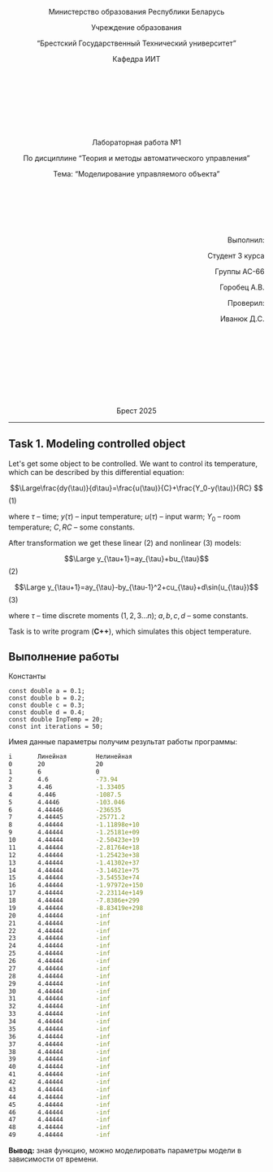 <p align="center"> Министерство образования Республики Беларусь</p>
<p align="center">Учреждение образования</p>
<p align="center">“Брестский Государственный Технический университет”</p>
<p align="center">Кафедра ИИТ</p>
<br><br><br><br><br><br><br>
<p align="center">Лабораторная работа №1</p>
<p align="center">По дисциплине “Теория и методы автоматического управления”</p>
<p align="center">Тема: “Моделирование управляемого объекта”</p>
<br><br><br><br><br>
<p align="right">Выполнил:</p>
<p align="right">Студент 3 курса</p>
<p align="right">Группы АС-66</p>
<p align="right">Горобец А.В.</p>
<p align="right">Проверил:</p>
<p align="right">Иванюк Д.С.</p>
<br><br><br><br><br><br><br><br>
<p align="center">Брест 2025</p>

---
## Task 1. Modeling controlled object
Let's get some object to be controlled. We want to control its temperature, which can be described by this differential equation:

$$\Large\frac{dy(\tau)}{d\tau}=\frac{u(\tau)}{C}+\frac{Y_0-y(\tau)}{RC} $$ (1)

where $\tau$ – time; $y(\tau)$ – input temperature; $u(\tau)$ – input warm; $Y_0$ – room temperature; $C,RC$ – some constants.

After transformation we get these linear (2) and nonlinear (3) models:

$$\Large y_{\tau+1}=ay_{\tau}+bu_{\tau}$$ (2)

$$\Large y_{\tau+1}=ay_{\tau}-by_{\tau-1}^2+cu_{\tau}+d\sin(u_{\tau})$$ (3)

where $\tau$ – time discrete moments ($1,2,3{\dots}n$); $a,b,c,d$ – some constants.

Task is to write program (**С++**), which simulates this object temperature.

## Выполнение работы
Константы  
```
const double a = 0.1;
const double b = 0.2;
const double c = 0.3;
const double d = 0.4;
const double InpTemp = 20;
const int iterations = 50;
```
Имея данные параметры получим результат работы программы:
```bash
i       Линейная        Нелинейная
0       20              20
1       6               0
2       4.6             -73.94
3       4.46            -1.33405
4       4.446           -1087.5
5       4.4446          -103.046
6       4.44446         -236535
7       4.44445         -25771.2
8       4.44444         -1.11898e+10
9       4.44444         -1.25181e+09
10      4.44444         -2.50423e+19
11      4.44444         -2.81764e+18
12      4.44444         -1.25423e+38
13      4.44444         -1.41302e+37
14      4.44444         -3.14621e+75
15      4.44444         -3.54553e+74
16      4.44444         -1.97972e+150
17      4.44444         -2.23114e+149
18      4.44444         -7.8386e+299
19      4.44444         -8.83419e+298
20      4.44444         -inf
21      4.44444         -inf
22      4.44444         -inf
23      4.44444         -inf
24      4.44444         -inf
25      4.44444         -inf
26      4.44444         -inf
27      4.44444         -inf
28      4.44444         -inf
29      4.44444         -inf
30      4.44444         -inf
31      4.44444         -inf
32      4.44444         -inf
33      4.44444         -inf
34      4.44444         -inf
35      4.44444         -inf
36      4.44444         -inf
37      4.44444         -inf
38      4.44444         -inf
39      4.44444         -inf
40      4.44444         -inf
41      4.44444         -inf
42      4.44444         -inf
43      4.44444         -inf
44      4.44444         -inf
45      4.44444         -inf
46      4.44444         -inf
47      4.44444         -inf
48      4.44444         -inf
49      4.44444         -inf
```
**Вывод:** зная функцию, можно моделировать параметры модели в зависимости от времени.
